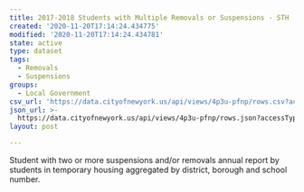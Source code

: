 ```yaml
---
title: 2017-2018 Students with Multiple Removals or Suspensions - STH
created: '2020-11-20T17:14:24.434775'
modified: '2020-11-20T17:14:24.434781'
state: active
type: dataset
tags:
  - Removals
  - Suspensions
groups:
  - Local Government
csv_url: 'https://data.cityofnewyork.us/api/views/4p3u-pfnp/rows.csv?accessType=DOWNLOAD'
json_url: >-
  https://data.cityofnewyork.us/api/views/4p3u-pfnp/rows.json?accessType=DOWNLOAD
layout: post

---
```

Student with two or more suspensions and/or removals annual report by students in temporary housing aggregated by district, borough and school number.
